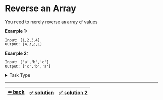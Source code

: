 # Reverse an Array

You need to merely reverse an array of values

__Example 1:__

```
Input: [1,2,3,4]
Output: [4,3,2,1]
```

__Example 2:__

```
Input: ['a','b','c']
Output: ['c','b','a']
```

<details>

<summary>Task Type</summary>

- __`One Pointer One Array`__
  <details>

  <summary><i><b><code>Iterate an array in reverse</code></b></i></summary>

    We can iterate the array in reverse, create a new array with all the elements in reverse order and return the new array. Applying this Approach we can create a solution that uses `O(n)` memory where `n` is the size of the array

  </details>

---

- __`In-Place Swap and Overwrite`__
  <details>

  <summary><i><b><code>Swap elements of one or more arrays. Swap one part of the array with the other part of the array</code></b></i></summary>

    We can separate the array in the middle into two equal parts. Then we swap the elements of the first part with the elements of the other part. For example if we use pointer `i` to iterate the array then we swap element `i` (element from the first part) with element `length - i` (element from the other part). Applying this Approach we can create a solution that uses `O(1)` memory which is good

  </details>

</details>

---

| [:arrow_left: back](../task-type.md) | [:white_check_mark: solution](./solution.js) | [:white_check_mark: solution 2](./solution-2.js) |
| :---: | :---: | :---: |
